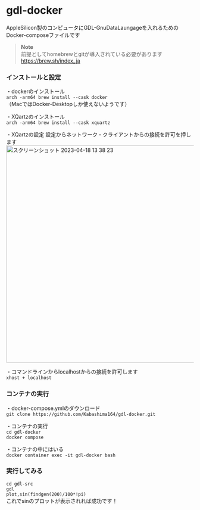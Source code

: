 # gdl-docker

AppleSilicon製のコンピュータにGDL-GnuDataLaungageを入れるためのDocker-composeファイルです

>**Note**<br>
>前提としてhomebrewとgitが導入されている必要があります<br>
>https://brew.sh/index_ja

### インストールと設定
・dockerのインストール<br>
`arch -arm64 brew install --cask docker`<br>
（MacではDocker-Desktopしか使えないようです）

・XQartzのインストール<br>
`arch -arm64 brew install --cask xquartz`<br>

・XQartzの設定
設定からネットワーク・クライアントからの接続を許可を押します　<br>
<img width="583" alt="スクリーンショット 2023-04-18 13 38 23" src="https://user-images.githubusercontent.com/85889884/232672801-b648810a-1bbd-4cdb-a5d5-6e12ff991648.png">

・コマンドラインからlocalhostからの接続を許可します<br>
`xhost + localhost`

### コンテナの実行<br>
・docker-compose.ymlのダウンロード<br>
`git clone https://github.com/Kabashima164/gdl-docker.git`

・コンテナの実行<br>
`cd gdl-docker`<br>
`docker compose `

・コンテナの中にはいる<br>
`docker container exec -it gdl-docker bash`

### 実行してみる<br>
`cd gdl-src`<br>
`gdl`<br>
`plot,sin(findgen(200)/100*!pi)`<br>
これでsinのプロットが表示されれば成功です！



